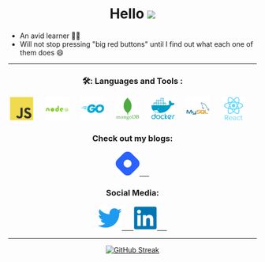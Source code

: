 <div align="center">
	<h1>
		Hello <img src="https://media.giphy.com/media/hvRJCLFzcasrR4ia7z/giphy.gif" width="30px"/>
	</h1>
</div>

* An avid learner 👨‍🎓
* Will not stop pressing "big red buttons" until I find out what each one of them does 😄

---

<div align="center">
	<h3> 🛠️: Languages and Tools :</h3>
	<img src="https://github.com/devicons/devicon/blob/master/icons/javascript/javascript-original.svg"
		title="JavaScript" alt="JavaScript" width="48" height="48"/>&nbsp; &nbsp; &nbsp;
	<img src="https://github.com/devicons/devicon/blob/master/icons/nodejs/nodejs-plain-wordmark.svg"
		title="NodeJS" alt="NodeJS" width="48" height="48"/>&nbsp; &nbsp; &nbsp;
	<img src="https://github.com/devicons/devicon/blob/master/icons/go/go-original-wordmark.svg"
		title="Go" alt="Go" width="48" height="48"/>&nbsp; &nbsp; &nbsp;
	<img src="https://github.com/devicons/devicon/blob/master/icons/mongodb/mongodb-plain-wordmark.svg"
		title="MongoDB" alt="MongoDB" width="48" height="48"/>&nbsp; &nbsp; &nbsp;	
	<img src="https://github.com/devicons/devicon/blob/master/icons/docker/docker-plain-wordmark.svg"
		title="Docker" alt="Docker" width="48" height="48"/>&nbsp; &nbsp; &nbsp;
	<img src="https://github.com/devicons/devicon/blob/master/icons/mysql/mysql-original-wordmark.svg"
		title="MySQL"  alt="MySQL" width="48" height="48"/>&nbsp; &nbsp; &nbsp;
	<img src="https://github.com/devicons/devicon/blob/master/icons/react/react-original-wordmark.svg"
		title="React" alt="React" width="48" height="48"/>&nbsp; &nbsp; &nbsp;
	<h3>Check out my blogs:</h3>
		<a href="https://rudrakshnanavaty.hashnode.dev">
			<img src="Hashnode logo.png"
				 title="Twitter" alt="Twitter" width="48" height="48"/>&nbsp; &nbsp; &nbsp;
		</a>
	<h3>Social Media:</h3>
		<a href="https://twitter.com/rdxNanavaty">
			<img src="https://github.com/devicons/devicon/blob/master/icons/twitter/twitter-original.svg"
				 title="Twitter" alt="Twitter" width="48" height="48"/>&nbsp; &nbsp; &nbsp;
		</a>
		<a href="https://www.linkedin.com/in/RudrakshNanavaty/">
			<img src="https://github.com/devicons/devicon/blob/master/icons/linkedin/linkedin-original.svg"
				 title="LinkedIn" alt="LinkedIn" width="48" height="48"/>&nbsp; &nbsp; &nbsp;
		</a>

---

[![GitHub Streak](https://github-readme-streak-stats.herokuapp.com?user=RudrakshNanavaty&theme=nord&hide_border=true&border_radius=12&date_format=j%2Fn%5B%2FY%5D)](https://git.io/streak-stats)
</div> 

